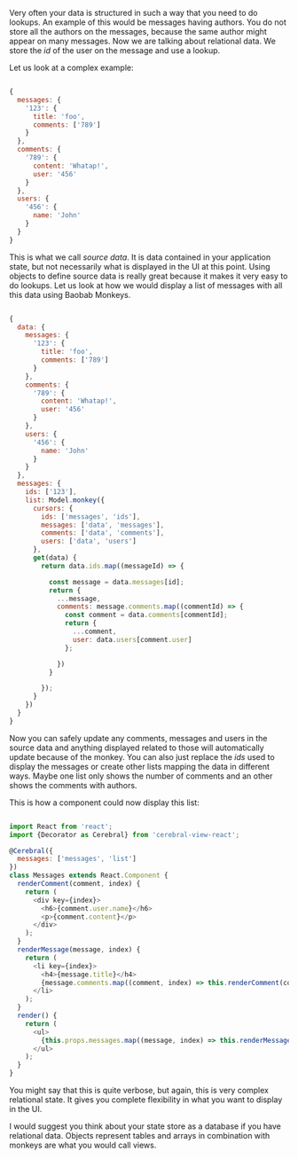 Very often your data is structured in such a way that you need to do lookups. An example of this would be messages having authors. You do not store all the authors on the messages, because the same author might appear on many messages. Now we are talking about relational data. We store the *id* of the user on the message and use a lookup.

Let us look at a complex example:

```javascript

{
  messages: {
    '123': {
      title: 'foo',
      comments: ['789']
    }
  },
  comments: {
    '789': {
      content: 'Whatap!',
      user: '456'
    }
  },
  users: {
    '456': {
      name: 'John'
    }
  }
}
```

This is what we call *source data*. It is data contained in your application state, but not necessarily what is displayed in the UI at this point. Using objects to define source data is really great because it makes it very easy to do lookups. Let us look at how we would display a list of messages with all this data using Baobab Monkeys.

```javascript

{
  data: {
    messages: {
      '123': {
        title: 'foo',
        comments: ['789']
      }
    },
    comments: {
      '789': {
        content: 'Whatap!',
        user: '456'
      }
    },
    users: {
      '456': {
        name: 'John'
      }
    }
  },
  messages: {
    ids: ['123'],
    list: Model.monkey({
      cursors: {
        ids: ['messages', 'ids'],
        messages: ['data', 'messages'],
        comments: ['data', 'comments'],
        users: ['data', 'users']
      },
      get(data) {
        return data.ids.map((messageId) => {

          const message = data.messages[id];
          return {
            ...message,
            comments: message.comments.map((commentId) => {
              const comment = data.comments[commentId];
              return {
                ...comment,
                user: data.users[comment.user]
              };

            })
          }

        });
      }
    })
  }
}
```
Now you can safely update any comments, messages and users in the source data and anything displayed related to those will automatically update because of the monkey. You can also just replace the *ids* used to display the messages or create other lists mapping the data in different ways. Maybe one list only shows the number of comments and an other shows the comments with authors.

This is how a component could now display this list:

```javascript

import React from 'react';
import {Decorator as Cerebral} from 'cerebral-view-react';

@Cerebral({
  messages: ['messages', 'list']
})
class Messages extends React.Component {
  renderComment(comment, index) {
    return (
      <div key={index}>
        <h6>{comment.user.name}</h6>
        <p>{comment.content}</p>
      </div>
    );  
  }
  renderMessage(message, index) {
    return (
      <li key={index}>
        <h4>{message.title}</h4>
        {message.comments.map((comment, index) => this.renderComment(comment, index))}
      </li>
    );
  }
  render() {
    return (
      <ul>
        {this.props.messages.map((message, index) => this.renderMessage(message, index)))}
      </ul>
    );
  }
}
```

You might say that this is quite verbose, but again, this is very complex relational state. It gives you complete flexibility in what you want to display in the UI.

I would suggest you think about your state store as a database if you have relational data. Objects represent tables and arrays in combination with monkeys are what you would call views.
